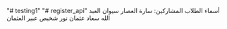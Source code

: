 "# testing1" 
"# register_api" 
أسماء الطلاب المشاركين:
سارة العصار 
سيوان العبد الله 
سعاد عثمان 
نور شخيص
عبير العثمان
